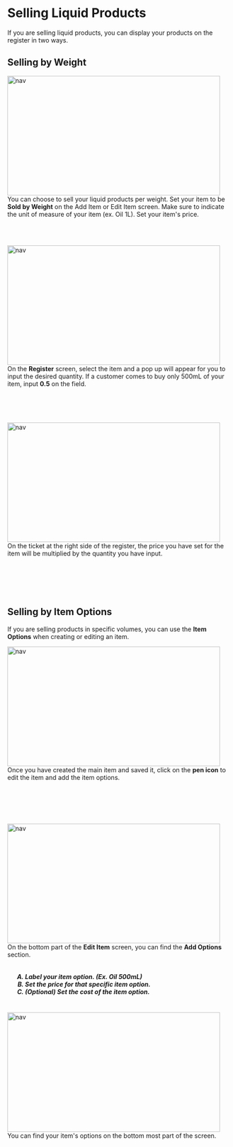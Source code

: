 # **Selling Liquid Products**

If you are selling liquid products, you can display your products on the register in two ways.

## Selling by Weight

<p><img src="_content/_liquids/1.png" alt="nav" width="480" height="270" style="float:left; margin-right:1rem"><br><br><br>You can choose to sell your liquid products per weight. Set your item to be <b>Sold by Weight</b> on the Add Item or Edit Item screen. Make sure to indicate the unit of measure of your item (ex. Oil 1L). Set your item's price.</p>

<br><br>

<p><img src="_content/_liquids/2.png" alt="nav" width="480" height="270" style="float:left; margin-right:1rem"><br><br><br>On the <b>Register</b> screen, select the item and a pop up will appear for you to input the desired quantity. If a customer comes to buy only 500mL of your item, input <b>0.5</b> on the field.</p>

<br><br><br>

<p><img src="_content/_liquids/3.png" alt="nav" width="480" height="270" style="float:left; margin-right:1rem"><br><br><br>On the ticket at the right side of the register, the price you have set for the item will be multiplied by the quantity you have input.</p>

<br><br><br><br>

## Selling by Item Options

If you are selling products in specific volumes, you can use the <b>Item Options</b> when creating or editing an item.

<p><img src="_content/_liquids/4.png" alt="nav" width="480" height="270" style="float:left; margin-right:1rem"><br><br><br>Once you have created the main item and saved it, click on the <b>pen icon</b> to edit the item and add the item options.</p>

<br><br><br><br>

<p><img src="_content/_liquids/5.png" alt="nav" width="480" height="270" style="float:left; margin-right:1rem"><br><br>On the bottom part of the <b>Edit Item</b> screen, you can find the <b>Add Options</b> section.
<h5>
<ol type="A" style="float:left; margin-left:1rem">
<li> Label your item option. (Ex. Oil 500mL)</li>
<li> Set the price for that specific item option.</li>
<li> (Optional) Set the cost of the item option.</li>
</ol>
</h5>
</p>

<br><br><br><br><br>

<p><img src="_content/_liquids/6.png" alt="nav" width="480" height="270" style="float:left; margin-right:1rem"><br><br><br>You can find your item's options on the bottom most part of the screen.</p>

<br><br><br>